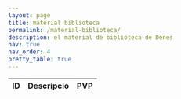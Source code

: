 ```yaml
---
layout: page
title: material biblioteca
permalink: /material-biblioteca/
description: el material de biblioteca de Denes
nav: true
nav_order: 4
pretty_table: true
---
```


<table
  data-search="true"
  data-toggle="table"
  data-url="{{ '/assets/json/library_items_data.json' | relative_url }}">
  <thead>
    <tr>
      <th data-field="id">ID</th>
      <th data-field="name">Descripció</th>
      <th data-field="price_with_taxes">PVP</th>
    </tr>
  </thead>
</table>
